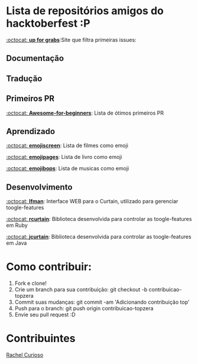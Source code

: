 # Lista de repositórios amigos do hacktoberfest :P 

[:octocat: **up for grabs**](https://up-for-grabs.net/#/):Site que filtra primeiras issues: 

## Documentação

## Tradução

## Primeiros PR
[:octocat: **Awesome-for-beginners**](https://github.com/MunGell/awesome-for-beginners): Lista de ótimos primeiros PR

## Aprendizado

[:octocat: **emojiscreen**](https://github.com/brittanyrw/emojiscreen): Lista de filmes como emoji

[:octocat: **emojipages**](https://github.com/brittanyrw/emojipages): Lista de livro como emoji

[:octocat: **emojibops**](https://github.com/brittanyrw/emojibops): Lista de musicas como emoji

## Desenvolvimento

[:octocat: **Ifman**](https://github.com/wirecardBrasil/ifman): Interface WEB para o Curtain, utilizado para gerenciar toogle-features

[:octocat: **rcurtain**](https://github.com/wirecardBrasil/rcurtain): Biblioteca desenvolvida para controlar as toogle-features em Ruby

[:octocat: **jcurtain**](https://github.com/wirecardBrasil/jcurtain): Biblioteca desenvolvida para controlar as toogle-features em Java

# Como contribuir:

1. Fork e clone!
2. Crie um branch para sua contribuição: git checkout -b contribuicao-topzera
3. Commit suas mudanças: git commit -am 'Adicionando contribuição top'
4. Push para o branch: git push origin contribuicao-topzera
5. Envie seu pull request :D

# Contribuintes
[Rachel Curioso](https://github.com/Rachc)